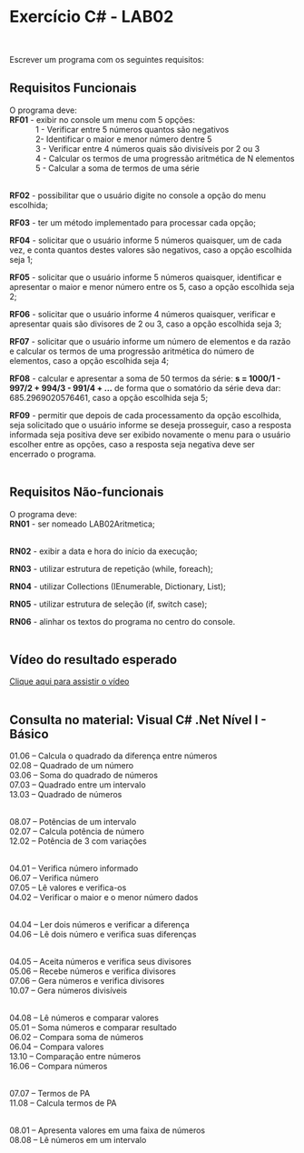 <h1>Exercício C# - LAB02</h1>
</a><br/>

Escrever um programa com os seguintes requisitos:

<h2>Requisitos Funcionais</h2>
O programa deve:
<br/><b>RF01</b> - exibir no console um menu com 5 opções:<br>
&nbsp;&emsp;&emsp;&emsp;1 - Verificar entre 5 números quantos são negativos<br/>
&nbsp;&emsp;&emsp;&emsp;2-  Identificar o maior e menor número dentre 5<br/>
&nbsp;&emsp;&emsp;&emsp;3 - Verificar entre 4 números quais são divisíveis por 2 ou 3<br/>
&nbsp;&emsp;&emsp;&emsp;4 - Calcular os termos de uma progressão aritmética de N elementos<br/>
&nbsp;&emsp;&emsp;&emsp;5 - Calcular a soma de termos de uma série<br/><br/>

<b>RF02</b> - possibilitar que o usuário digite no console a opção do menu escolhida;

<b>RF03</b> - ter um método implementado para processar cada opção;

<b>RF04</b> - solicitar que o usuário informe 5 números quaisquer, um de cada vez, e conta quantos destes valores são negativos, caso a opção escolhida seja 1;

<b>RF05</b> - solicitar que o usuário informe 5 números quaisquer, identificar e apresentar o maior e menor número entre os 5, caso a opção escolhida seja 2;

<b>RF06</b> - solicitar que o usuário informe 4 números quaisquer, verificar e apresentar quais são divisores de 2 ou 3, caso a opção escolhida seja 3;

<b>RF07</b> - solicitar que o usuário informe um número de elementos e da razão e calcular os termos de uma progressão aritmética do número de elementos, caso a opção escolhida seja 4; 

<b>RF08</b> - calcular e apresentar a soma de 50 termos da série: <b>s = 1000/1 - 997/2 + 994/3 - 991/4 + …</b> de forma que o somatório da série deva dar: 685.2969020576461, caso a opção escolhida seja 5;

<b>RF09</b> - permitir que depois de cada processamento da opção escolhida, seja solicitado que o usuário informe se deseja prosseguir, caso a resposta informada seja positiva deve ser exibido novamente o menu para o usuário escolher entre as opções, caso a resposta seja negativa deve ser encerrado o programa.   
<br/>

<h2>Requisitos Não-funcionais</h2>
O programa deve:
<br/><b>RN01</b> - ser nomeado LAB02Aritmetica;<br/><br/>

<b>RN02</b> - exibir a data e hora do início da execução;

<b>RN03</b> - utilizar estrutura de repetição (while, foreach);

<b>RN04</b> - utilizar Collections (IEnumerable, Dictionary, List);

<b>RN05</b> - utilizar estrutura de seleção (if, switch case);

<b>RN06</b> - alinhar os textos do programa no centro do console.
<br/><br/>

<h2>Vídeo do resultado esperado</h2>
<a href="https://drive.google.com/file/d/1FI8ymHJmc6mP0Cn6xsT9vm9VxLZgeOUw/view?usp=sharing" target="_blank">Clique aqui para assistir o vídeo</a>
<br/><br/>

<h2>Consulta no material: Visual C# .Net Nível I - Básico</h2>
01.06 – Calcula o quadrado da diferença entre números<br/>
02.08 – Quadrado de um número<br/>
03.06 – Soma do quadrado de números<br/>
07.03 – Quadrado entre um intervalo<br/>
13.03 – Quadrado de números<br/><br/>

08.07 – Potências de um intervalo<br/>
02.07 – Calcula potência de número<br/>
12.02 – Potência de 3 com variações<br/><br/>

04.01 – Verifica número informado<br/>
06.07 – Verifica número<br/>
07.05 – Lê valores e verifica-os<br/>
04.02 – Verificar o maior e o menor número dados<br/><br/>

04.04 – Ler dois números e verificar a diferença<br/>
04.06 – Lê dois número e verifica suas diferenças<br/><br/>

04.05 – Aceita números e verifica seus divisores<br/>
05.06 – Recebe números e verifica divisores<br/>
07.06 – Gera números e verifica divisores<br/>
10.07 – Gera números divisíveis<br/><br/>

04.08 – Lê números e comparar valores<br/>
05.01 – Soma números e comparar resultado<br/>
06.02 – Compara soma de números<br/>
06.04 – Compara valores<br/>
13.10 – Comparação entre números<br/>
16.06 – Compara números<br/><br/>

07.07 – Termos de PA<br/>
11.08 – Calcula termos de PA<br/><br/>

08.01 – Apresenta valores em uma faixa de números<br/>
08.08 – Lê números em um intervalo
